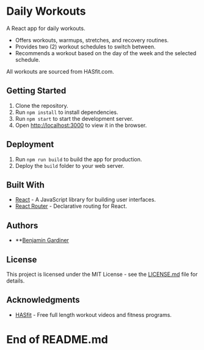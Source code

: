 # Daily Workouts
A React app for daily workouts.

- Offers workouts, warmups, stretches, and recovery routines.
- Provides two (2) workout schedules to switch between.
- Recommends a workout based on the day of the week and the selected schedule.

All workouts are sourced from HASfit.com.

## Getting Started
1. Clone the repository.
2. Run `npm install` to install dependencies.
3. Run `npm start` to start the development server.
4. Open [http://localhost:3000](http://localhost:3000) to view it in the browser.

## Deployment
1. Run `npm run build` to build the app for production.
2. Deploy the `build` folder to your web server.

## Built With
- [React](https://reactjs.org/) - A JavaScript library for building user interfaces.
- [React Router](https://reacttraining.com/react-router/) - Declarative routing for React.

## Authors
- **[Benjamin Gardiner](https://github.com/BBGard)

## License
This project is licensed under the MIT License - see the [LICENSE.md](LICENSE) file for details.

## Acknowledgments
- [HASfit](https://hasfit.com/) - Free full length workout videos and fitness programs.

# End of README.md
